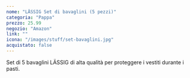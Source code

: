 ```yaml
---
nome: "LÄSSIG Set di bavaglini (5 pezzi)"
categoria: "Pappa"
prezzo: 25.99
negozio: "Amazon"
link: ""
icona: "/images/stuff/set-bavaglini.jpg"
acquistato: false
---
```


Set di 5 bavaglini LÄSSIG di alta qualità per proteggere i vestiti durante i pasti.
